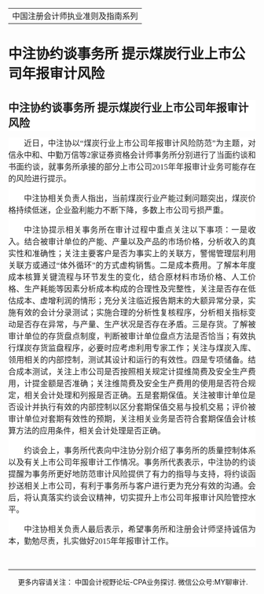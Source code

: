 ﻿<!DOCTYPE HTML PUBLIC "-//W3C//DTD HTML 4.0 Transitional//EN">
<HTML><HEAD><TITLE>中注协约谈事务所 提示煤炭行业上市公司年报审计风险</TITLE>
<META content="text/html; charset=gb2312" http-equiv=Content-Type>
<META name=GENERATOR content="MSHTML 11.00.10570.1001"><LINK rel=stylesheet 
href="_template.css"></HEAD>
<BODY>
<DIV id=nsbanner>
<DIV id=bannerrow1>
<TABLE class=bannerparthead>
  <TBODY>
  <TR id=hdr>
    <TD class=runninghead noWrap>中国注册会计师执业准则及指南系列</TD></TR></TBODY></TABLE></DIV>
<DIV id=titlerow>
<H1 class=dtH1>中注协约谈事务所 提示煤炭行业上市公司年报审计风险 </H1></DIV></DIV>
<DIV id=nstext><BR>
<H1 id=activity-name class="rich_media_title " 
style='FONT-SIZE: 22px; FONT-FAMILY: -apple-system, BlinkMacSystemFont, "Helvetica Neue", "PingFang SC", "Hiragino Sans GB", "Microsoft YaHei UI", "Microsoft YaHei", Arial, sans-serif; WHITE-SPACE: normal; WORD-SPACING: 0px; TEXT-TRANSFORM: none; FONT-WEIGHT: 700; COLOR: rgb(34,34,34); OUTLINE-WIDTH: 0px; PADDING-BOTTOM: 0px; FONT-STYLE: normal; PADDING-TOP: 0px; OUTLINE-STYLE: none; PADDING-LEFT: 0px; ORPHANS: 2; WIDOWS: 2; MARGIN: 0px 0px 14px; LETTER-SPACING: 0px; OUTLINE-COLOR: invert; LINE-HEIGHT: 1.4; PADDING-RIGHT: 0px; BACKGROUND-COLOR: rgb(255,255,255); TEXT-INDENT: 0px; font-variant-ligatures: normal; font-variant-caps: normal; -webkit-text-stroke-width: 0px; text-decoration-style: initial; text-decoration-color: initial'>中注协约谈事务所 
提示煤炭行业上市公司年报审计风险</H1>
<P 
style="BOX-SIZING: border-box !important; FONT-SIZE: 12pt; MAX-WIDTH: 100%; FONT-FAMILY: Cambria, 宋体; WHITE-SPACE: normal; WORD-SPACING: 0px; TEXT-TRANSFORM: none; FONT-WEIGHT: 400; COLOR: rgb(34,34,34); OUTLINE-WIDTH: 0px; PADDING-BOTTOM: 0px; FONT-STYLE: normal; TEXT-ALIGN: justify; PADDING-TOP: 0px; OUTLINE-STYLE: none; PADDING-LEFT: 0px; CLEAR: both; MIN-HEIGHT: 1em; ORPHANS: 2; WIDOWS: 2; MARGIN: 0px; LETTER-SPACING: 0px; OUTLINE-COLOR: invert; LINE-HEIGHT: 24px; PADDING-RIGHT: 0px; VISIBILITY: visible; BACKGROUND-COLOR: rgb(255,255,255); TEXT-INDENT: 24pt; font-variant-ligatures: normal; font-variant-caps: normal; -webkit-text-stroke-width: 0px; text-decoration-style: initial; text-decoration-color: initial; overflow-wrap: break-word" 
sizcache="7" sizset="1"><SPAN 
style="BOX-SIZING: border-box !important; FONT-SIZE: 12pt; MAX-WIDTH: 100%; OUTLINE-WIDTH: 0px; PADDING-BOTTOM: 0px; PADDING-TOP: 0px; OUTLINE-STYLE: none; PADDING-LEFT: 0px; MARGIN: 0px; OUTLINE-COLOR: invert; LINE-HEIGHT: 24px; PADDING-RIGHT: 0px; VISIBILITY: visible; overflow-wrap: break-word" 
sizcache="7" 
sizset="144">近日，中注协以“煤炭行业上市公司年报审计风险防范”为主题，对信永中和、中勤万信等2家证券资格会计师事务所分别进行了当面约谈和书面约谈，就事务所承接的部分上市公司2015年年报审计业务可能存在的风险进行提示。</SPAN></P>
<P 
style="BOX-SIZING: border-box !important; FONT-SIZE: 12pt; MAX-WIDTH: 100%; FONT-FAMILY: Cambria, 宋体; WHITE-SPACE: normal; WORD-SPACING: 0px; TEXT-TRANSFORM: none; FONT-WEIGHT: 400; COLOR: rgb(34,34,34); OUTLINE-WIDTH: 0px; PADDING-BOTTOM: 0px; FONT-STYLE: normal; TEXT-ALIGN: justify; PADDING-TOP: 0px; OUTLINE-STYLE: none; PADDING-LEFT: 0px; CLEAR: both; MIN-HEIGHT: 1em; ORPHANS: 2; WIDOWS: 2; MARGIN: 0px; LETTER-SPACING: 0px; OUTLINE-COLOR: invert; LINE-HEIGHT: 24px; PADDING-RIGHT: 0px; VISIBILITY: visible; BACKGROUND-COLOR: rgb(255,255,255); TEXT-INDENT: 24pt; font-variant-ligatures: normal; font-variant-caps: normal; -webkit-text-stroke-width: 0px; text-decoration-style: initial; text-decoration-color: initial; overflow-wrap: break-word" 
sizcache="7" sizset="1"><SPAN 
style="BOX-SIZING: border-box !important; FONT-SIZE: 12pt; MAX-WIDTH: 100%; OUTLINE-WIDTH: 0px; PADDING-BOTTOM: 0px; PADDING-TOP: 0px; OUTLINE-STYLE: none; PADDING-LEFT: 0px; MARGIN: 0px; OUTLINE-COLOR: invert; LINE-HEIGHT: 24px; PADDING-RIGHT: 0px; VISIBILITY: visible; overflow-wrap: break-word" 
sizcache="7" sizset="144"></SPAN></P>
<P 
style="BOX-SIZING: border-box !important; FONT-SIZE: 12pt; MAX-WIDTH: 100%; FONT-FAMILY: Cambria, 宋体; WHITE-SPACE: normal; WORD-SPACING: 0px; TEXT-TRANSFORM: none; FONT-WEIGHT: 400; COLOR: rgb(34,34,34); OUTLINE-WIDTH: 0px; PADDING-BOTTOM: 0px; FONT-STYLE: normal; TEXT-ALIGN: justify; PADDING-TOP: 0px; OUTLINE-STYLE: none; PADDING-LEFT: 0px; CLEAR: both; MIN-HEIGHT: 1em; ORPHANS: 2; WIDOWS: 2; MARGIN: 0px; LETTER-SPACING: 0px; OUTLINE-COLOR: invert; LINE-HEIGHT: 24px; PADDING-RIGHT: 0px; VISIBILITY: visible; BACKGROUND-COLOR: rgb(255,255,255); TEXT-INDENT: 24pt; font-variant-ligatures: normal; font-variant-caps: normal; -webkit-text-stroke-width: 0px; text-decoration-style: initial; text-decoration-color: initial; overflow-wrap: break-word" 
sizcache="7" sizset="5"><SPAN 
style="BOX-SIZING: border-box !important; FONT-SIZE: 12pt; MAX-WIDTH: 100%; OUTLINE-WIDTH: 0px; PADDING-BOTTOM: 0px; PADDING-TOP: 0px; OUTLINE-STYLE: none; PADDING-LEFT: 0px; MARGIN: 0px; OUTLINE-COLOR: invert; LINE-HEIGHT: 24px; PADDING-RIGHT: 0px; VISIBILITY: visible; overflow-wrap: break-word" 
sizcache="7" 
sizset="144">中注协相关负责人指出，当前煤炭行业产能过剩问题突出，煤炭价格持续低迷，企业盈利能力不断下降，多数上市公司亏损严重。</SPAN></P>
<P 
style="BOX-SIZING: border-box !important; FONT-SIZE: 12pt; MAX-WIDTH: 100%; FONT-FAMILY: Cambria, 宋体; WHITE-SPACE: normal; WORD-SPACING: 0px; TEXT-TRANSFORM: none; FONT-WEIGHT: 400; COLOR: rgb(34,34,34); OUTLINE-WIDTH: 0px; PADDING-BOTTOM: 0px; FONT-STYLE: normal; TEXT-ALIGN: justify; PADDING-TOP: 0px; OUTLINE-STYLE: none; PADDING-LEFT: 0px; CLEAR: both; MIN-HEIGHT: 1em; ORPHANS: 2; WIDOWS: 2; MARGIN: 0px; LETTER-SPACING: 0px; OUTLINE-COLOR: invert; LINE-HEIGHT: 24px; PADDING-RIGHT: 0px; VISIBILITY: visible; BACKGROUND-COLOR: rgb(255,255,255); TEXT-INDENT: 24pt; font-variant-ligatures: normal; font-variant-caps: normal; -webkit-text-stroke-width: 0px; text-decoration-style: initial; text-decoration-color: initial; overflow-wrap: break-word" 
sizcache="7" sizset="5"><SPAN 
style="BOX-SIZING: border-box !important; FONT-SIZE: 12pt; MAX-WIDTH: 100%; OUTLINE-WIDTH: 0px; PADDING-BOTTOM: 0px; PADDING-TOP: 0px; OUTLINE-STYLE: none; PADDING-LEFT: 0px; MARGIN: 0px; OUTLINE-COLOR: invert; LINE-HEIGHT: 24px; PADDING-RIGHT: 0px; VISIBILITY: visible; overflow-wrap: break-word" 
sizcache="7" sizset="144"></SPAN></P>
<P 
style="BOX-SIZING: border-box !important; FONT-SIZE: 12pt; MAX-WIDTH: 100%; FONT-FAMILY: Cambria, 宋体; WHITE-SPACE: normal; WORD-SPACING: 0px; TEXT-TRANSFORM: none; FONT-WEIGHT: 400; COLOR: rgb(34,34,34); OUTLINE-WIDTH: 0px; PADDING-BOTTOM: 0px; FONT-STYLE: normal; TEXT-ALIGN: justify; PADDING-TOP: 0px; OUTLINE-STYLE: none; PADDING-LEFT: 0px; CLEAR: both; MIN-HEIGHT: 1em; ORPHANS: 2; WIDOWS: 2; MARGIN: 0px; LETTER-SPACING: 0px; OUTLINE-COLOR: invert; LINE-HEIGHT: 24px; PADDING-RIGHT: 0px; VISIBILITY: visible; BACKGROUND-COLOR: rgb(255,255,255); TEXT-INDENT: 24pt; font-variant-ligatures: normal; font-variant-caps: normal; -webkit-text-stroke-width: 0px; text-decoration-style: initial; text-decoration-color: initial; overflow-wrap: break-word" 
sizcache="7" sizset="6"><SPAN 
style="BOX-SIZING: border-box !important; FONT-SIZE: 12pt; MAX-WIDTH: 100%; OUTLINE-WIDTH: 0px; PADDING-BOTTOM: 0px; PADDING-TOP: 0px; OUTLINE-STYLE: none; PADDING-LEFT: 0px; MARGIN: 0px; OUTLINE-COLOR: invert; LINE-HEIGHT: 24px; PADDING-RIGHT: 0px; VISIBILITY: visible; overflow-wrap: break-word" 
sizcache="7" 
sizset="144">中注协提示相关事务所在审计过程中重点关注以下事项：一是收入。结合被审计单位的产能、产量以及产品的市场价格，分析收入的真实性和准确性；关注主要客户是否为事实上的关联方，警惕管理层利用关联方或通过“体外循环”的方式虚构销售。二是成本费用。了解本年度成本核算关键流程与环节发生的变化，结合原材料市场价格、人工价格、生产耗能等因素分析成本构成的合理性及完整性，关注是否存在低估成本、虚增利润的情形；充分关注临近报告期末的大额异常分录，实施有效的会计分录测试；实施合理的分析性复核程序，分析相关指标变动是否存在异常，与产量、生产状况是否存在矛盾。三是存货。了解被审计单位的存货盘点制度，判断被审计单位盘点方法是否恰当；有效执行煤炭存货监盘程序，必要时应考虑利用专家工作；关注与煤炭入库、领用相关的内部控制，测试其设计和运行的有效性。四是专项储备。结合成本测试，关注上市公司是否按照相关规定计提维简费及安全生产费用，计提金额是否准确；关注维简费及安全生产费用的使用是否符合规定，相关会计处理和列报是否正确。五是套期保值。关注被审计单位是否设计并执行有效的内部控制以区分套期保值交易与投机交易；评价被审计单位对套期有效性的预期，关注相关业务是否符合套期保值会计核算方法的应用条件，相关会计处理是否正确。</SPAN></P>
<P 
style="BOX-SIZING: border-box !important; FONT-SIZE: 12pt; MAX-WIDTH: 100%; FONT-FAMILY: Cambria, 宋体; WHITE-SPACE: normal; WORD-SPACING: 0px; TEXT-TRANSFORM: none; FONT-WEIGHT: 400; COLOR: rgb(34,34,34); OUTLINE-WIDTH: 0px; PADDING-BOTTOM: 0px; FONT-STYLE: normal; TEXT-ALIGN: justify; PADDING-TOP: 0px; OUTLINE-STYLE: none; PADDING-LEFT: 0px; CLEAR: both; MIN-HEIGHT: 1em; ORPHANS: 2; WIDOWS: 2; MARGIN: 0px; LETTER-SPACING: 0px; OUTLINE-COLOR: invert; LINE-HEIGHT: 24px; PADDING-RIGHT: 0px; VISIBILITY: visible; BACKGROUND-COLOR: rgb(255,255,255); TEXT-INDENT: 24pt; font-variant-ligatures: normal; font-variant-caps: normal; -webkit-text-stroke-width: 0px; text-decoration-style: initial; text-decoration-color: initial; overflow-wrap: break-word" 
sizcache="7" sizset="6"><SPAN 
style="BOX-SIZING: border-box !important; FONT-SIZE: 12pt; MAX-WIDTH: 100%; OUTLINE-WIDTH: 0px; PADDING-BOTTOM: 0px; PADDING-TOP: 0px; OUTLINE-STYLE: none; PADDING-LEFT: 0px; MARGIN: 0px; OUTLINE-COLOR: invert; LINE-HEIGHT: 24px; PADDING-RIGHT: 0px; VISIBILITY: visible; overflow-wrap: break-word" 
sizcache="7" sizset="144"></SPAN></P>
<P 
style="BOX-SIZING: border-box !important; FONT-SIZE: 12pt; MAX-WIDTH: 100%; FONT-FAMILY: Cambria, 宋体; WHITE-SPACE: normal; WORD-SPACING: 0px; TEXT-TRANSFORM: none; FONT-WEIGHT: 400; COLOR: rgb(34,34,34); OUTLINE-WIDTH: 0px; PADDING-BOTTOM: 0px; FONT-STYLE: normal; TEXT-ALIGN: justify; PADDING-TOP: 0px; OUTLINE-STYLE: none; PADDING-LEFT: 0px; CLEAR: both; MIN-HEIGHT: 1em; ORPHANS: 2; WIDOWS: 2; MARGIN: 0px; LETTER-SPACING: 0px; OUTLINE-COLOR: invert; LINE-HEIGHT: 24px; PADDING-RIGHT: 0px; VISIBILITY: visible; BACKGROUND-COLOR: rgb(255,255,255); TEXT-INDENT: 24pt; font-variant-ligatures: normal; font-variant-caps: normal; -webkit-text-stroke-width: 0px; text-decoration-style: initial; text-decoration-color: initial; overflow-wrap: break-word" 
sizcache="7" sizset="7"><SPAN 
style="BOX-SIZING: border-box !important; FONT-SIZE: 12pt; MAX-WIDTH: 100%; OUTLINE-WIDTH: 0px; PADDING-BOTTOM: 0px; PADDING-TOP: 0px; OUTLINE-STYLE: none; PADDING-LEFT: 0px; MARGIN: 0px; OUTLINE-COLOR: invert; LINE-HEIGHT: 24px; PADDING-RIGHT: 0px; VISIBILITY: visible; overflow-wrap: break-word" 
sizcache="7" 
sizset="144">约谈会上，事务所代表向中注协分别介绍了事务所的质量控制体系以及有关上市公司年报审计工作情况。事务所代表表示，中注协的约谈提醒为事务所更好地防范审计风险提供了有力的指导与支持，将约谈函抄送相关上市公司，有利于事务所与客户进行更为充分有效的沟通。会后，将认真落实约谈会议精神，切实提升上市公司年报审计风险管控水平。</SPAN></P>
<P 
style="BOX-SIZING: border-box !important; FONT-SIZE: 12pt; MAX-WIDTH: 100%; FONT-FAMILY: Cambria, 宋体; WHITE-SPACE: normal; WORD-SPACING: 0px; TEXT-TRANSFORM: none; FONT-WEIGHT: 400; COLOR: rgb(34,34,34); OUTLINE-WIDTH: 0px; PADDING-BOTTOM: 0px; FONT-STYLE: normal; TEXT-ALIGN: justify; PADDING-TOP: 0px; OUTLINE-STYLE: none; PADDING-LEFT: 0px; CLEAR: both; MIN-HEIGHT: 1em; ORPHANS: 2; WIDOWS: 2; MARGIN: 0px; LETTER-SPACING: 0px; OUTLINE-COLOR: invert; LINE-HEIGHT: 24px; PADDING-RIGHT: 0px; BACKGROUND-COLOR: rgb(255,255,255); TEXT-INDENT: 24pt; font-variant-ligatures: normal; font-variant-caps: normal; -webkit-text-stroke-width: 0px; text-decoration-style: initial; text-decoration-color: initial; overflow-wrap: break-word" 
sizcache="7" sizset="7"><SPAN 
style="BOX-SIZING: border-box !important; FONT-SIZE: 12pt; MAX-WIDTH: 100%; OUTLINE-WIDTH: 0px; PADDING-BOTTOM: 0px; PADDING-TOP: 0px; OUTLINE-STYLE: none; PADDING-LEFT: 0px; MARGIN: 0px; OUTLINE-COLOR: invert; LINE-HEIGHT: 24px; PADDING-RIGHT: 0px; overflow-wrap: break-word" 
sizcache="7" sizset="144"></SPAN></P>
<P 
style="BOX-SIZING: border-box !important; FONT-SIZE: 12pt; MAX-WIDTH: 100%; FONT-FAMILY: Cambria, 宋体; WHITE-SPACE: normal; WORD-SPACING: 0px; TEXT-TRANSFORM: none; FONT-WEIGHT: 400; COLOR: rgb(34,34,34); OUTLINE-WIDTH: 0px; PADDING-BOTTOM: 0px; FONT-STYLE: normal; TEXT-ALIGN: justify; PADDING-TOP: 0px; OUTLINE-STYLE: none; PADDING-LEFT: 0px; CLEAR: both; MIN-HEIGHT: 1em; ORPHANS: 2; WIDOWS: 2; MARGIN: 0px 0px 0em; LETTER-SPACING: 0px; OUTLINE-COLOR: invert; LINE-HEIGHT: 24px; PADDING-RIGHT: 0px; BACKGROUND-COLOR: rgb(255,255,255); TEXT-INDENT: 24pt; font-variant-ligatures: normal; font-variant-caps: normal; -webkit-text-stroke-width: 0px; text-decoration-style: initial; text-decoration-color: initial; overflow-wrap: break-word" 
sizcache="7" sizset="8"><SPAN 
style="BOX-SIZING: border-box !important; FONT-SIZE: 12pt; MAX-WIDTH: 100%; OUTLINE-WIDTH: 0px; PADDING-BOTTOM: 0px; PADDING-TOP: 0px; OUTLINE-STYLE: none; PADDING-LEFT: 0px; MARGIN: 0px; OUTLINE-COLOR: invert; LINE-HEIGHT: 24px; PADDING-RIGHT: 0px; overflow-wrap: break-word" 
sizcache="7" 
sizset="144">中注协相关负责人最后表示，希望事务所和注册会计师坚持诚信为本，勤勉尽责，扎实做好2015年年报审计工作。</SPAN></P>
<P>&nbsp;</P>
<P>
<HR>

<P></P></DIV>
<DIV class=footer>
<P>&nbsp;&nbsp;&nbsp;&nbsp;&nbsp;更多内容请关注： 中国会计视野论坛-CPA业务探讨. 微信公众号:MY聊审计. 
</P></DIV></BODY></HTML>
